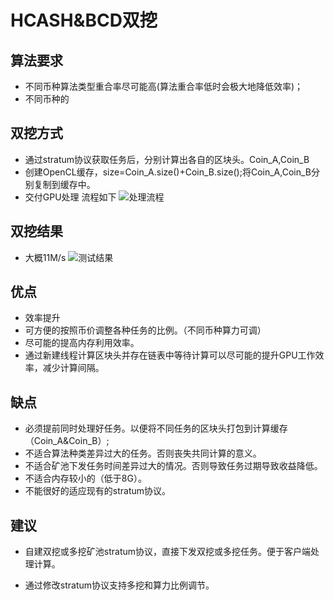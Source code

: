 # HCASH&BCD双挖
## 算法要求
- 不同币种算法类型重合率尽可能高(算法重合率低时会极大地降低效率)；
- 不同币种的
## 双挖方式
- 通过stratum协议获取任务后，分别计算出各自的区块头。Coin_A,Coin_B
- 创建OpenCL缓存，size=Coin_A.size()+Coin_B.size();将Coin_A,Coin_B分别复制到缓存中。
- 交付GPU处理 流程如下
![处理流程][1]
## 双挖结果
- 大概11M/s
![测试结果][2]
## 优点
- 效率提升
- 可方便的按照币价调整各种任务的比例。（不同币种算力可调）
- 尽可能的提高内存利用效率。
- 通过新建线程计算区块头并存在链表中等待计算可以尽可能的提升GPU工作效率，减少计算间隔。

## 缺点
- 必须提前同时处理好任务。以便将不同任务的区块头打包到计算缓存（Coin_A&Coin_B）;
- 不适合算法种类差异过大的任务。否则丧失共同计算的意义。
- 不适合矿池下发任务时间差异过大的情况。否则导致任务过期导致收益降低。
- 不适合内存较小的（低于8G）。
- 不能很好的适应现有的stratum协议。
## 建议
- 自建双挖或多挖矿池stratum协议，直接下发双挖或多挖任务。便于客户端处理计算。
- 通过修改stratum协议支持多挖和算力比例调节。


  [1]: https://files.slack.com/files-pri/T9E7253D2-FA9DYH2BD/doubleminer.png
  [2]: https://files.slack.com/files-pri/T9E7253D2-FA0SB89J6/image.png
